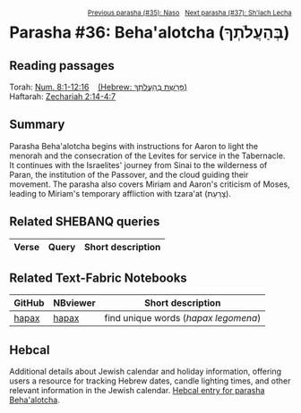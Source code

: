 <span style="float: right;"><sup><a href="../35%20-%20Naso">Previous parasha (#35): Naso</a> &nbsp;&nbsp;<a href="../37%20-%20Shlach Lecha">Next parasha (#37): Sh'lach Lecha</a></sup></span>

# Parasha #36: Beha'alotcha (בְּהַעֲלֹתְךָ)

## Reading passages

Torah: [Num. 8:1-12:16](https://www.stepbible.org/?q=version=NASB2020|reference=Num.8:1-12:16&options=HNVUG) &nbsp;&nbsp; [(Hebrew: פָּרָשַׁת בְּהַעֲלֹתְךָ)](https://tikkun.io/#/p/behaalotcha)<br>
Haftarah: 
[Zechariah 2:14-4:7](https://www.stepbible.org/?q=version=NASB2020|reference=Zech.3:1-4:7&options=HNVUG) 

## Summary

Parasha Beha'alotcha begins with instructions for Aaron to light the menorah and the consecration of the Levites for service in the Tabernacle. It continues with the Israelites' journey from Sinai to the wilderness of Paran, the institution of the Passover, and the cloud guiding their movement. The parasha also covers Miriam and Aaron's criticism of Moses, leading to Miriam's temporary affliction with tzara'at (צָרַעַת).

## Related SHEBANQ queries

Verse | Query | Short description
--- | --- | --- 


## Related Text-Fabric Notebooks

GitHub | NBviewer | Short description
---|---|---
[hapax](hapax.ipynb) | [hapax](https://nbviewer.org/github/tonyjurg/Parashot/blob/main/WeeklyParasha/36%20-%20BehaAlotcha/hapax.ipynb)| find unique words (*hapax legomena*)

## Hebcal

Additional details about Jewish calendar and holiday information, offering users a resource for tracking Hebrew dates, candle lighting times, and other relevant information in the Jewish calendar. [Hebcal entry for parasha Beha'alotcha](https://www.hebcal.com/sedrot/behaalotcha).

